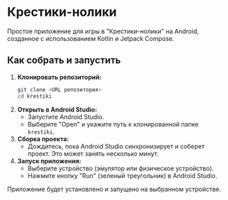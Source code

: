 # Крестики-нолики

Простое приложение для игры в "Крестики-нолики" на Android, созданное с использованием Kotlin и Jetpack Compose.

## Как собрать и запустить

1.  **Клонировать репозиторий:**
    ```bash
    git clone <URL репозитория>
    cd krestiki
    ```
2.  **Открыть в Android Studio:**
    *   Запустите Android Studio.
    *   Выберите "Open" и укажите путь к клонированной папке `krestiki`.
3.  **Сборка проекта:**
    *   Дождитесь, пока Android Studio синхронизирует и соберет проект. Это может занять несколько минут.
4.  **Запуск приложения:**
    *   Выберите устройство (эмулятор или физическое устройство).
    *   Нажмите кнопку "Run" (зеленый треугольник) в Android Studio.

Приложение будет установлено и запущено на выбранном устройстве.
